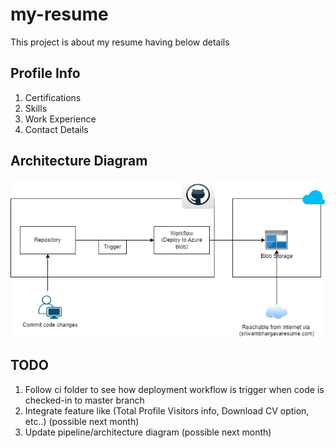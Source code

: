 # my-resume
This project is about my resume having below details

## Profile Info

1. Certifications
2. Skills
3. Work Experience
4. Contact Details

## Architecture Diagram

![alt text](resume-workflow.png)

## TODO

1. Follow ci folder to see how deployment workflow is trigger when code is checked-in to master branch
2. Integrate feature like (Total Profile Visitors info, Download CV option, etc..) (possible next month)
3. Update pipeline/architecture diagram
(possible next month)
